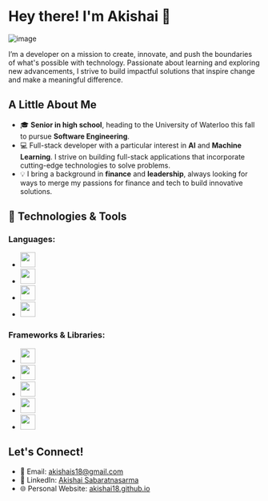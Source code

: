 # Hey there! I'm Akishai 👋
![image](https://github.com/user-attachments/assets/9f1f94ca-9735-48e5-8833-a31256653b2a)

I’m a developer on a mission to create, innovate, and push the boundaries of what's possible with technology. Passionate about learning and exploring new advancements, I strive to build impactful solutions that inspire change and make a meaningful difference.

## A Little About Me
- 🎓 **Senior in high school**, heading to the University of Waterloo this fall to pursue **Software Engineering**.
- 💻 Full-stack developer with a particular interest in **AI** and **Machine Learning**. I strive on building full-stack applications that incorporate cutting-edge technologies to solve problems.
- 💡 I bring a background in **finance** and **leadership**, always looking for ways to merge my passions for finance and tech to build innovative solutions.

## 🚀 Technologies & Tools

### Languages:
- <img src="https://github.com/user-attachments/assets/8db53362-f068-45da-8109-d3659c86060f" width="30"/>
- <img src="https://github.com/user-attachments/assets/5cd9b772-51f7-4e68-bb80-da5e5145f5cf" width="30"/>
- <img src="https://github.com/user-attachments/assets/cc101e72-332d-4ff8-ab50-dc5ca9cf9b59" width="30"/>
- <img src="https://github.com/user-attachments/assets/bba10f36-9464-420c-a7cc-40876a6e6565" width="30"/>

### Frameworks & Libraries:
- <img src="https://github.com/user-attachments/assets/77a26083-2575-4bd9-a879-60f3e9cab335" width="30"/>
- <img src="https://github.com/user-attachments/assets/20ac070f-5ae0-482a-9f3b-8f2fc9361695" width="30"/>
- <img src="https://github.com/user-attachments/assets/125d7b46-e40e-4f13-b608-717895c3826f" width="30"/>
- <img src="https://github.com/user-attachments/assets/55628e92-4cf0-4987-9fef-1684b014e196" width="30"/>
- <img src="https://github.com/user-attachments/assets/b8f3ed5f-9025-4295-ae1b-4d0b37ba5737" width="30"/>


## Let's Connect!
- 📧 Email: [akishais18@gmail.com](mailto:akishais18@gmail.com)  
- 🔗 LinkedIn: [Akishai Sabaratnasarma](https://www.linkedin.com/in/akishai-sabaratnasarma-300857182/)  
- 🌐 Personal Website: [akishai18.github.io](https://akishai18.github.io)

<!--


Here are some ideas to get you started:

- 🔭 I’m currently working on ...
- 🌱 I’m currently learning ...
- 👯 I’m looking to collaborate on ...
- 🤔 I’m looking for help with ...
- 💬 Ask me about ...
- 📫 How to reach me: ...
- 😄 Pronouns: ...
- ⚡ Fun fact: ...
-->
